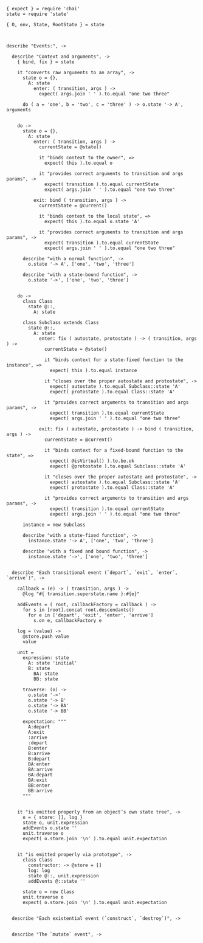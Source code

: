     { expect } = require 'chai'
    state = require 'state'

    { O, env, State, RootState } = state



    describe "Events:", ->

      describe "Context and arguments", ->
        { bind, fix } = state

        it "converts raw arguments to an array", ->
          state o = {},
            A: state
              enter: ( transition, args ) ->
                expect( args.join ' ' ).to.equal "one two three"

          do ( a = 'one', b = 'two', c = 'three' ) -> o.state '-> A', arguments


        do ->
          state o = {},
            A: state
              enter: ( transition, args ) ->
                currentState = @state()

                it "binds context to the owner", =>
                  expect( this ).to.equal o

                it "provides correct arguments to transition and args params", ->
                  expect( transition ).to.equal currentState
                  expect( args.join ' ' ).to.equal "one two three"

              exit: bind ( transition, args ) ->
                currentState = @current()

                it "binds context to the local state", =>
                  expect( this ).to.equal o.state 'A'

                it "provides correct arguments to transition and args params", ->
                  expect( transition ).to.equal currentState
                  expect( args.join ' ' ).to.equal "one two three"

          describe "with a normal function", ->
            o.state '-> A', ['one', 'two', 'three']

          describe "with a state-bound function", ->
            o.state '->', ['one', 'two', 'three']


        do ->
          class Class
            state @::,
              A: state

          class Subclass extends Class
            state @::,
              A: state
                enter: fix ( autostate, protostate ) -> ( transition, args ) ->
                  currentState = @state()

                  it "binds context for a state-fixed function to the instance", =>
                    expect( this ).to.equal instance

                  it "closes over the proper autostate and protostate", ->
                    expect( autostate ).to.equal Subclass::state 'A'
                    expect( protostate ).to.equal Class::state 'A'

                  it "provides correct arguments to transition and args params", ->
                    expect( transition ).to.equal currentState
                    expect( args.join ' ' ).to.equal "one two three"

                exit: fix ( autostate, protostate ) -> bind ( transition, args ) ->
                  currentState = @current()

                  it "binds context for a fixed-bound function to the state", =>
                    expect( @isVirtual() ).to.be.ok
                    expect( @protostate ).to.equal Subclass::state 'A'

                  it "closes over the proper autostate and protostate", ->
                    expect( autostate ).to.equal Subclass::state 'A'
                    expect( protostate ).to.equal Class::state 'A'

                  it "provides correct arguments to transition and args params", ->
                    expect( transition ).to.equal currentState
                    expect( args.join ' ' ).to.equal "one two three"

          instance = new Subclass

          describe "with a state-fixed function", ->
            instance.state '-> A', ['one', 'two', 'three']

          describe "with a fixed and bound function", ->
            instance.state '->', ['one', 'two', 'three']


      describe "Each transitional event (`depart`, `exit`, `enter`, `arrive`)", ->

        callback = (e) -> ( transition, args ) ->
          @log "#{ transition.superstate.name }:#{e}"

        addEvents = ( root, callbackFactory = callback ) ->
          for s in [root].concat root.descendants()
            for e in ['depart', 'exit', 'enter', 'arrive']
              s.on e, callbackFactory e

        log = (value) ->
          @store.push value
          value

        unit =
          expression: state
            A: state 'initial'
            B: state
              BA: state
              BB: state

          traverse: (o) ->
            o.state '->'
            o.state '-> B'
            o.state '-> BA'
            o.state '-> BB'

          expectation: """
            A:depart
            A:exit
            :arrive
            :depart
            B:enter
            B:arrive
            B:depart
            BA:enter
            BA:arrive
            BA:depart
            BA:exit
            BB:enter
            BB:arrive
          """


        it "is emitted properly from an object’s own state tree", ->
          o = { store: [], log }
          state o, unit.expression
          addEvents o.state ''
          unit.traverse o
          expect( o.store.join '\n' ).to.equal unit.expectation


        it "is emitted properly via prototype", ->
          class Class
            constructor: -> @store = []
            log: log
            state @::, unit.expression
            addEvents @::state ''

          state o = new Class
          unit.traverse o
          expect( o.store.join '\n' ).to.equal unit.expectation


      describe "Each existential event (`construct`, `destroy`)", ->


      describe "The `mutate` event", ->


